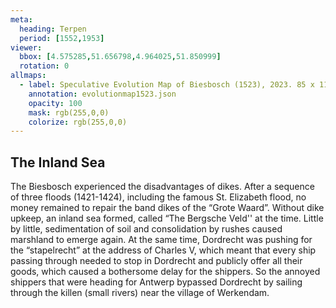 ```yaml
---
meta:
  heading: Terpen
  period: [1552,1953]
viewer:
  bbox: [4.575285,51.656798,4.964025,51.850999]
  rotation: 0
allmaps:
  - label: Speculative Evolution Map of Biesbosch (1523), 2023. 85 x 110 mm. The Berlage. Based on Map of the Island of Dordrecht, the Biesbosch and its surroundings, 1699, 1856, 1857. 204 x 216 mm. Ministry of war, topographical office. Regionaal Archief Dordrecht. 
    annotation: evolutionmap1523.json
    opacity: 100
    mask: rgb(255,0,0)
    colorize: rgb(255,0,0)
---
```


##  The Inland Sea

The Biesbosch experienced the disadvantages of dikes. After a sequence of three floods (1421-1424), including the famous St. Elizabeth flood, no money remained to repair the band dikes of the “Grote Waard”. Without dike upkeep, an inland sea formed, called “The Bergsche Veld'' at the time. Little by little, sedimentation of soil and consolidation by rushes caused marshland to emerge again. At the same time, Dordrecht was pushing for the “stapelrecht” at the address of Charles V, which meant that every ship passing through needed to stop in Dordrecht and publicly offer all their goods, which caused a bothersome delay for the shippers. So the annoyed shippers that were heading for Antwerp bypassed Dordrecht by sailing through the killen (small rivers) near the village of Werkendam. 
